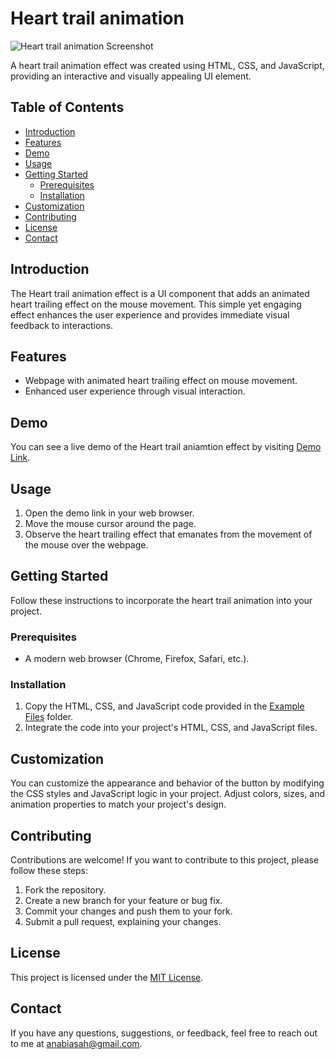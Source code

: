 # Heart trail animation

![Heart trail animation Screenshot](screenshot.png)

A heart trail animation effect was created using HTML, CSS, and JavaScript, providing an interactive and visually appealing UI element.

## Table of Contents
- [Introduction](#introduction)
- [Features](#features)
- [Demo](#demo)
- [Usage](#usage)
- [Getting Started](#getting-started)
  - [Prerequisites](#prerequisites)
  - [Installation](#installation)
- [Customization](#customization)
- [Contributing](#contributing)
- [License](#license)
- [Contact](#contact)

## Introduction
The Heart trail animation effect is a UI component that adds an animated heart trailing effect on the mouse movement. This simple yet engaging effect enhances the user experience and provides immediate visual feedback to interactions.

## Features
- Webpage with animated heart trailing  effect on mouse movement.
- Enhanced user experience through visual interaction.

## Demo
You can see a live demo of the Heart trail aniamtion effect by visiting [Demo Link](#).

## Usage
1. Open the demo link in your web browser.
2. Move the mouse cursor around the page.
3. Observe the heart trailing effect that emanates from the movement of the mouse over the webpage.

## Getting Started
Follow these instructions to incorporate the heart trail animation into your project.

### Prerequisites
- A modern web browser (Chrome, Firefox, Safari, etc.).

### Installation
1. Copy the HTML, CSS, and JavaScript code provided in the [Example Files](example/) folder.
2. Integrate the code into your project's HTML, CSS, and JavaScript files.

## Customization
You can customize the appearance and behavior of the button by modifying the CSS styles and JavaScript logic in your project. Adjust colors, sizes, and animation properties to match your project's design.

## Contributing
Contributions are welcome! If you want to contribute to this project, please follow these steps:
1. Fork the repository.
2. Create a new branch for your feature or bug fix.
3. Commit your changes and push them to your fork.
4. Submit a pull request, explaining your changes.

## License
This project is licensed under the [MIT License](LICENSE).

## Contact
If you have any questions, suggestions, or feedback, feel free to reach out to me at anabiasah@gmail.com.


